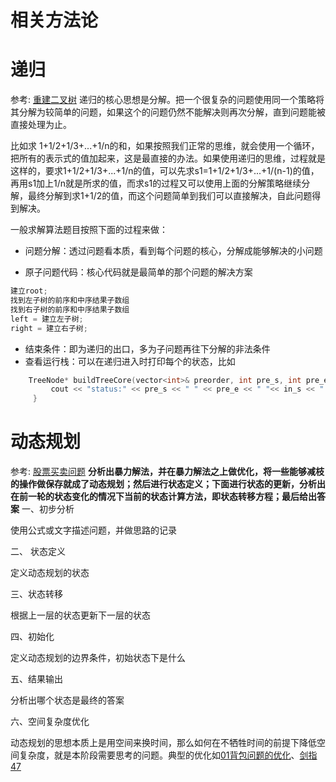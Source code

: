 <!--
 * @Author: baisichen
 * @Date: 2021-05-10 10:20:04
 * @LastEditTime: 2021-06-07 17:59:37
 * @LastEditors: baisichen
 * @Description: 
-->
# 相关方法论

# 递归
参考: [重建二叉树](剑指offer/07.重建二叉树)
递归的核心思想是分解。把一个很复杂的问题使用同一个策略将其分解为较简单的问题，如果这个的问题仍然不能解决则再次分解，直到问题能被直接处理为止。

比如求 1+1/2+1/3+...+1/n的和，如果按照我们正常的思维，就会使用一个循环，把所有的表示式的值加起来，这是最直接的办法。如果使用递归的思维，过程就是这样的，要求1+1/2+1/3+...+1/n的值，可以先求s1=1+1/2+1/3+...+1/(n-1)的值，再用s1加上1/n就是所求的值，而求s1的过程又可以使用上面的分解策略继续分解，最终分解到求1+1/2的值，而这个问题简单到我们可以直接解决，自此问题得到解决。

一般求解算法题目按照下面的过程来做：
- 问题分解：透过问题看本质，看到每个问题的核心，分解成能够解决的小问题

- 原子问题代码：核心代码就是最简单的那个问题的解决方案
``` cpp
建立root;
找到左子树的前序和中序结果子数组
找到右子树的前序和中序结果子数组
left = 建立左子树; 
right = 建立右子树;
```

- 结束条件：即为递归的出口，多为子问题再往下分解的非法条件
- 查看运行栈：可以在递归进入时打印每个的状态，比如
``` cpp
    TreeNode* buildTreeCore(vector<int>& preorder, int pre_s, int pre_e, vector<int>& inorder, int in_s, int in_e) { 
         cout << "status:" << pre_s << " " << pre_e << " "<< in_s << " "<< in_e<<endl;     
     }
```

# 动态规划
参考: [股票买卖问题](188.combination-sum-iv)
**分析出暴力解法，并在暴力解法之上做优化，将一些能够减枝的操作做保存就成了动态规划；然后进行状态定义；下面进行状态的更新，分析出在前一轮的状态变化的情况下当前的状态计算方法，即状态转移方程；最后给出答案**
一、初步分析

使用公式或文字描述问题，并做思路的记录

二、 状态定义

定义动态规划的状态

三、状态转移

根据上一层的状态更新下一层的状态

四、初始化

定义动态规划的边界条件，初始状态下是什么

五、结果输出

分析出哪个状态是最终的答案

六、空间复杂度优化

动态规划的思想本质上是用空间来换时间，那么如何在不牺牲时间的前提下降低空间复杂度，就是本阶段需要思考的问题。典型的优化如[01背包问题的优化](acwing02.ZeroOnePack)、[剑指47](剑指offer/47.礼物的最大价值)